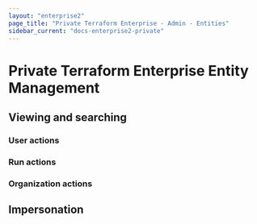 ```yaml
---
layout: "enterprise2"
page_title: "Private Terraform Enterprise - Admin - Entities"
sidebar_current: "docs-enterprise2-private"
---
```


# Private Terraform Enterprise Entity Management

## Viewing and searching 

### User actions

### Run actions

### Organization actions

## Impersonation

